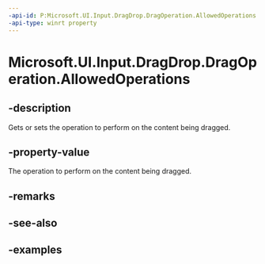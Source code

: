 ```yaml
---
-api-id: P:Microsoft.UI.Input.DragDrop.DragOperation.AllowedOperations
-api-type: winrt property
---
```


# Microsoft.UI.Input.DragDrop.DragOperation.AllowedOperations

<!--
public Windows.ApplicationModel.DataTransfer.DataPackageOperation AllowedOperations { get; set; }
-->

## -description

Gets or sets the operation to perform on the content being dragged.

## -property-value

The operation to perform on the content being dragged.

## -remarks

## -see-also

## -examples
